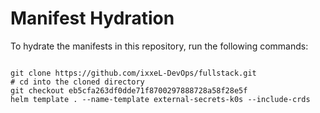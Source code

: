 
# Manifest Hydration

To hydrate the manifests in this repository, run the following commands:

```shell

git clone https://github.com/ixxeL-DevOps/fullstack.git
# cd into the cloned directory
git checkout eb5cfa263df0dde71f8700297888728a58f28e5f
helm template . --name-template external-secrets-k0s --include-crds
```